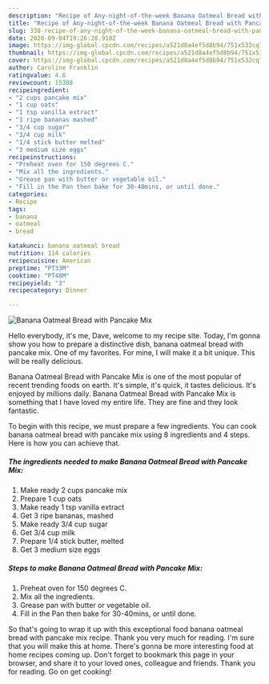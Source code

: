 ```yaml
---
description: "Recipe of Any-night-of-the-week Banana Oatmeal Bread with Pancake Mix"
title: "Recipe of Any-night-of-the-week Banana Oatmeal Bread with Pancake Mix"
slug: 338-recipe-of-any-night-of-the-week-banana-oatmeal-bread-with-pancake-mix
date: 2020-09-04T19:26:28.910Z
image: https://img-global.cpcdn.com/recipes/a521d8a4ef5d8b94/751x532cq70/banana-oatmeal-bread-with-pancake-mix-recipe-main-photo.jpg
thumbnail: https://img-global.cpcdn.com/recipes/a521d8a4ef5d8b94/751x532cq70/banana-oatmeal-bread-with-pancake-mix-recipe-main-photo.jpg
cover: https://img-global.cpcdn.com/recipes/a521d8a4ef5d8b94/751x532cq70/banana-oatmeal-bread-with-pancake-mix-recipe-main-photo.jpg
author: Caroline Franklin
ratingvalue: 4.6
reviewcount: 15308
recipeingredient:
- "2 cups pancake mix"
- "1 cup oats"
- "1 tsp vanilla extract"
- "3 ripe bananas mashed"
- "3/4 cup sugar"
- "3/4 cup milk"
- "1/4 stick butter melted"
- "3 medium size eggs"
recipeinstructions:
- "Preheat oven for 150 degrees C."
- "Mix all the ingredients."
- "Grease pan with butter or vegetable oil."
- "Fill in the Pan then bake for 30-40mins, or until done."
categories:
- Recipe
tags:
- banana
- oatmeal
- bread

katakunci: banana oatmeal bread 
nutrition: 114 calories
recipecuisine: American
preptime: "PT33M"
cooktime: "PT48M"
recipeyield: "3"
recipecategory: Dinner

---
```



![Banana Oatmeal Bread with Pancake Mix](https://img-global.cpcdn.com/recipes/a521d8a4ef5d8b94/751x532cq70/banana-oatmeal-bread-with-pancake-mix-recipe-main-photo.jpg)

Hello everybody, it's me, Dave, welcome to my recipe site. Today, I'm gonna show you how to prepare a distinctive dish, banana oatmeal bread with pancake mix. One of my favorites. For mine, I will make it a bit unique. This will be really delicious.

Banana Oatmeal Bread with Pancake Mix is one of the most popular of recent trending foods on earth. It's simple, it's quick, it tastes delicious. It's enjoyed by millions daily. Banana Oatmeal Bread with Pancake Mix is something that I have loved my entire life. They are fine and they look fantastic.




To begin with this recipe, we must prepare a few ingredients. You can cook banana oatmeal bread with pancake mix using 8 ingredients and 4 steps. Here is how you can achieve that.

<!--inarticleads1-->

##### The ingredients needed to make Banana Oatmeal Bread with Pancake Mix:

1. Make ready 2 cups pancake mix
1. Prepare 1 cup oats
1. Make ready 1 tsp vanilla extract
1. Get 3 ripe bananas, mashed
1. Make ready 3/4 cup sugar
1. Get 3/4 cup milk
1. Prepare 1/4 stick butter, melted
1. Get 3 medium size eggs




<!--inarticleads2-->

##### Steps to make Banana Oatmeal Bread with Pancake Mix:

1. Preheat oven for 150 degrees C.
1. Mix all the ingredients.
1. Grease pan with butter or vegetable oil.
1. Fill in the Pan then bake for 30-40mins, or until done.




So that's going to wrap it up with this exceptional food banana oatmeal bread with pancake mix recipe. Thank you very much for reading. I'm sure that you will make this at home. There's gonna be more interesting food at home recipes coming up. Don't forget to bookmark this page in your browser, and share it to your loved ones, colleague and friends. Thank you for reading. Go on get cooking!
